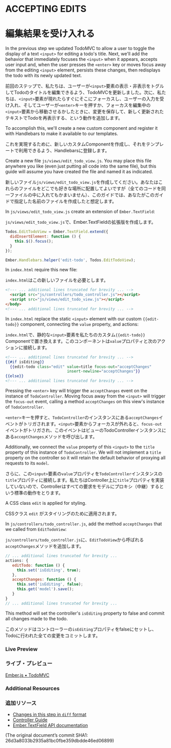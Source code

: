 # ACCEPTING EDITS
# 編集結果を受け入れる

In the previous step we updated TodoMVC to allow a user to toggle the display of a text `<input>` for editing a todo's title. Next, we'll add the behavior that immediately focuses the `<input>` when it appears, accepts user input and, when the user presses the `<enter>` key or moves focus away from the editing `<input>` element, persists these changes, then redisplays the todo with its newly updated text.

前回のステップで、私たちは、ユーザーが`<input>`要素の表示・非表示をトグルしてTodoのタイトルを編集できるよう、TodoMVCを更新しました。次に、私たちは、`<input>`要素が現れたらすぐにそこにフォーカスし、ユーザーの入力を受け入れ、そしてユーザーが`<enter>`キーを押すか、フォーカスを編集中の`<input>`要素から移動させるかしたときに、変更を保存して、新しく更新されたテキストでTodoを再表示する、という動作を追加します。

To accomplish this, we'll create a new custom component and register it with Handlebars to make it available to our templates.

これを実現するために、新しいカスタムComponentを作成し、それをテンプレートで利用できるよう、Handlebarsに登録します。

Create a new file `js/views/edit_todo_view.js`. You may place this file anywhere you like (even just putting all code into the same file), but this guide will assume you have created the file and named it as indicated.

新しいファイル`js/views/edit_todo_view.js`を作成してください。あなたはこれらのファイルをどこでも好きな場所に配置してよいですが（全てのコードを同一ファイルの中に入れてもかまいません）、このガイドでは、あなたがこのガイドで指定した名前のファイルを作成したと想定します。

In `js/views/edit_todo_view.js` create an extension of `Ember.TextField`:

`js/views/edit_todo_view.js`で、Ember.TextFieldの拡張版を作成します。

```javascript
Todos.EditTodoView = Ember.TextField.extend({
  didInsertElement: function () {
    this.$().focus();
  }
});

Ember.Handlebars.helper('edit-todo', Todos.EditTodoView);
```

In `index.html` require this new file:

`index.html`はこの新しいファイルを必要とします。

```html
<!--- ... additional lines truncated for brevity ... -->
  <script src="js/controllers/todo_controller.js"></script>
  <script src="js/views/edit_todo_view.js"></script>
</body>
<!--- ... additional lines truncated for brevity ... -->
```

In `index.html` replace the static `<input>` element with our custom `{{edit-todo}}` component, connecting the `value` property, and actions:

`index.html`で、静的な`<input>`要素を私たちのカスタム`{{edit-todo}}` Componentで置き換えます。このコンポーネントは`value`プロパティと次のアクションに接続します。

```handlebars
<!--- ... additional lines truncated for brevity ... -->
{{#if isEditing}}
  {{edit-todo class="edit" value=title focus-out="acceptChanges" 
                           insert-newline="acceptChanges"}}
{{else}}
<!--- ... additional lines truncated for brevity ... -->
```

Pressing the `<enter>` key  will trigger the `acceptChanges` event on the instance of `TodoController`. Moving focus away from the `<input>` will trigger the `focus-out` event, calling a method `acceptChanges` on this view's instance of `TodoController`.

`<enter>`キーを押すと、`TodoController`のインスタンスにある`acceptChanges`イベントがトリガされます。`<input>`要素からフォーカスが外れると、`focus-out`イベントがトリガされ、このイベントはビューのTodoControllerインスタンスにある`acceptChanges`メソッドを呼び出します。

Additionally, we connect the `value` property of this `<input>` to the `title` property of this instance of `TodoController`. We will not implement a `title` property on the controller so it will retain the default behavior of proxying all requests to its `model`. 

さらに、この`<input>`要素の`value`プロパティを`TodoController`インスタンスの`title`プロパティに接続します。私たちはController上に`title`プロパティを実装していないので、Controllerはすべての要求をモデルにプロキシ（中継）するという標準の動作をとります。

A CSS class `edit` is applied for styling.

CSSクラス `edit` がスタイリングのために適用されます。

In `js/controllers/todo_controller.js`, add the method `acceptChanges` that we called from `EditTodoView`:

`js/controllers/todo_controller.js`に、`EditTodoView`から呼ばれる`acceptChanges`メソッドを追加します。

```javascript
// ... additional lines truncated for brevity ...
actions: {
   editTodo: function () {
     this.set('isEditing', true);
   },
   acceptChanges: function () {
     this.set('isEditing', false);
     this.get('model').save();
   }
}
// ... additional lines truncated for brevity ...
```

This method will set the controller's `isEditing` property to false and commit all changes made to the todo.

このメソッドはコントローラーの`isEditing`プロパティをfalseにセットし、Todoに行われた全ての変更をコミットします。

### Live Preview
### ライブ・プレビュー
<a class="jsbin-embed" href="http://jsbin.com/USOlAna/1/embed?live">Ember.js • TodoMVC</a><script src="http://static.jsbin.com/js/embed.js"></script>

### Additional Resources
### 追加リソース

  * [Changes in this step in `diff` format](https://github.com/emberjs/quickstart-code-sample/commit/a7e2f40da4d75342358acdfcbda7a05ccc90f348)
  * [Controller Guide](/guides/controllers)
  * [Ember.TextField API documentation](/api/classes/Ember.TextField.html)

(The original document’s commit SHA1: 26d3a8033b2935a81bc0fbe359dbdde46ed06899)